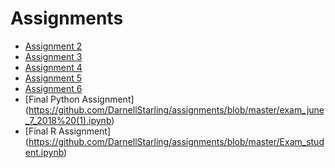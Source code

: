 # Assignments
* [Assignment 2](https://github.com/DarnellStarling/assignments/blob/master/assignment2.ipynb)
* [Assignment 3](https://github.com/DarnellStarling/assignments/blob/master/assignment3.ipynb)
* [Assignment 4](https://github.com/DarnellStarling/assignments/blob/master/assignment4.ipynb)
* [Assignment 5](https://github.com/DarnellStarling/assignments/blob/master/Graded_assignment1.ipynb)
* [Assignment 6](https://github.com/DarnellStarling/assignments/blob/master/Graded_assignment_2.ipynb)
* [Final Python Assignment] (https://github.com/DarnellStarling/assignments/blob/master/exam_june_7_2018%20(1).ipynb)
* [Final R Assignment] (https://github.com/DarnellStarling/assignments/blob/master/Exam_student.ipynb)
